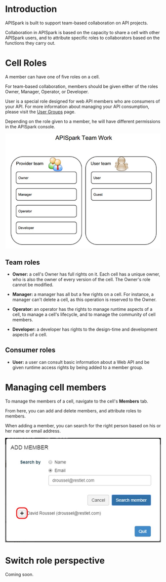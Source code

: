
# Introduction

APISpark is built to support team-based collaboration on API projects.

Collaboration in APISpark is based on the capacity to share a cell with other APISpark users, and to attribute specific roles to collaborators based on the functions they carry out.

# Cell Roles

A member can have one of five roles on a cell.

For team-based collaboration, members should be given either of the roles Owner, Manager, Operator, or Developer.

User is a special role designed for web API members who are consumers of your API. For more information about managing your API consumption, please visit the [User Groups](/publish/secure/user-groups "User Groups") page.

Depending on the role given to a member, he will have different permissions in the APISpark console.

![team work](images/07.jpg "team work")

## Team roles

 * **Owner:** a cell's Owner has full rights on it. Each cell has a unique owner, who is also the owner of every version of the cell. The Owner's role cannot be modified.

 * **Manager:** a manager has all but a few rights on a cell. For instance, a manager can't delete a cell, as this operation is reserved to the Owner.

 * **Operator:** an operator has the rights to manage runtime aspects of a cell, to manage a cell's lifecycle, and to manage the community of cell members.

 * **Developer:** a developer has rights to the design-time and development aspects of a cell.


## Consumer roles

 * **User:** a user can consult basic information about a Web API and be given runtime access rights by being added to a member group.


# Managing cell members

To manage the members of a cell, navigate to the cell's **Members** tab.

From here, you can add and delete members, and attribute roles to members.

When adding a member, you can search for the right person based on his or her name or email address.

![Add member](images/addMemberToCell.jpg "Add member")



# Switch role perspective

Coming soon.
